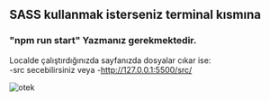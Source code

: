 ## SASS kullanmak isterseniz terminal kısmına <br>
### "npm run start" Yazmanız gerekmektedir. <br>
Localde çalıştırdığınızda sayfanızda dosyalar cıkar ise:<br>
-src secebilirsiniz veya
-http://127.0.0.1:5500/src/

![otek](https://user-images.githubusercontent.com/73648199/234684626-fea08207-8359-4b59-98be-9cb46e8fb5fb.PNG)
